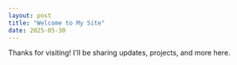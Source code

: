 ```yaml
---
layout: post
title: "Welcome to My Site"
date: 2025-05-30
---
```


Thanks for visiting! I'll be sharing updates, projects, and more here.
